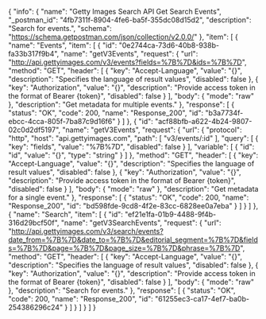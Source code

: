 {
  "info": {
    "name": "Getty Images Search API Get Search Events",
    "_postman_id": "4fb7311f-8904-4fe6-ba5f-355dc08d15d2",
    "description": "Search for events.",
    "schema": "https://schema.getpostman.com/json/collection/v2.0.0/"
  },
  "item": [
    {
      "name": "Events",
      "item": [
        {
          "id": "0e2744ca-73d6-40b8-938b-fa33b317f9b4",
          "name": "getV3Events",
          "request": {
            "url": "http://api.gettyimages.com/v3/events?fields=%7B%7D&ids=%7B%7D",
            "method": "GET",
            "header": [
              {
                "key": "Accept-Language",
                "value": "{}",
                "description": "Specifies the language of result values",
                "disabled": false
              },
              {
                "key": "Authorization",
                "value": "{}",
                "description": "Provide access token in the format of Bearer {token}",
                "disabled": false
              }
            ],
            "body": {
              "mode": "raw"
            },
            "description": "Get metadata for multiple events."
          },
          "response": [
            {
              "status": "OK",
              "code": 200,
              "name": "Response_200",
              "id": "b3a7734f-ebcc-4cca-805f-7ba87c9d16f6"
            }
          ]
        },
        {
          "id": "acf88bfb-a622-4b24-9807-02c0d2df5197",
          "name": "getV3Events",
          "request": {
            "url": {
              "protocol": "http",
              "host": "api.gettyimages.com",
              "path": [
                "v3/events/:id"
              ],
              "query": [
                {
                  "key": "fields",
                  "value": "%7B%7D",
                  "disabled": false
                }
              ],
              "variable": [
                {
                  "id": "id",
                  "value": "{}",
                  "type": "string"
                }
              ]
            },
            "method": "GET",
            "header": [
              {
                "key": "Accept-Language",
                "value": "{}",
                "description": "Specifies the language of result values",
                "disabled": false
              },
              {
                "key": "Authorization",
                "value": "{}",
                "description": "Provide access token in the format of Bearer {token}",
                "disabled": false
              }
            ],
            "body": {
              "mode": "raw"
            },
            "description": "Get metadata for a single event."
          },
          "response": [
            {
              "status": "OK",
              "code": 200,
              "name": "Response_200",
              "id": "bd598fde-9cd8-4f2e-83cc-6828ee0a7eba"
            }
          ]
        }
      ]
    },
    {
      "name": "Search",
      "item": [
        {
          "id": "ef21e1fa-01b9-4488-9f4b-316d29bcf50f",
          "name": "getV3SearchEvents",
          "request": {
            "url": "http://api.gettyimages.com/v3/search/events?date_from=%7B%7D&date_to=%7B%7D&editorial_segment=%7B%7D&fields=%7B%7D&page=%7B%7D&page_size=%7B%7D&phrase=%7B%7D",
            "method": "GET",
            "header": [
              {
                "key": "Accept-Language",
                "value": "{}",
                "description": "Specifies the language of result values",
                "disabled": false
              },
              {
                "key": "Authorization",
                "value": "{}",
                "description": "Provide access token in the format of Bearer {token}",
                "disabled": false
              }
            ],
            "body": {
              "mode": "raw"
            },
            "description": "Search for events."
          },
          "response": [
            {
              "status": "OK",
              "code": 200,
              "name": "Response_200",
              "id": "61255ec3-ca17-4ef7-ba0b-254386296c24"
            }
          ]
        }
      ]
    }
  ]
}